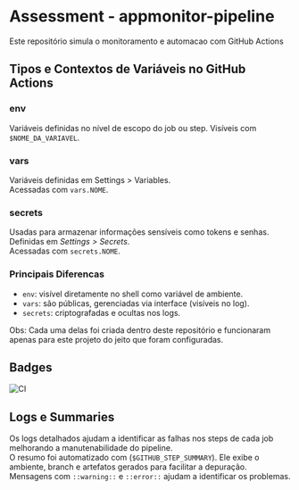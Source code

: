 # Assessment - appmonitor-pipeline
Este repositório simula o monitoramento e automacao com GitHub Actions

## Tipos e Contextos de Variáveis no GitHub Actions

### env
Variáveis definidas no nível de escopo do job ou step. Visíveis com `$NOME_DA_VARIAVEL`.  

### vars
Variáveis definidas em Settings > Variables.  
Acessadas com `vars.NOME`.  

### secrets
Usadas para armazenar informações sensíveis como tokens e senhas.  
Definidas em *Settings > Secrets*.  
Acessadas com `secrets.NOME`.  

### Principais Diferencas
- `env`: visível diretamente no shell como variável de ambiente.
- `vars`: são públicas, gerenciadas via interface (visíveis no log).
- `secrets`: criptografadas e ocultas nos logs.

Obs: Cada uma delas foi criada dentro deste repositório e funcionaram apenas para este projeto do jeito que foram configuradas.

## Badges
![CI](https://github.com/ArielCAlves/appmonitor-pipeline/actions/workflows/ci.yml/badge.svg)

## Logs e Summaries

Os logs detalhados ajudam a identificar as falhas nos steps de cada job melhorando a manutenabilidade do pipeline.  
O resumo foi automatizado com (`$GITHUB_STEP_SUMMARY`). Ele exibe o ambiente, branch e artefatos gerados para facilitar a depuração.
Mensagens com `::warning::` e `::error::` ajudam a identificar os problemas.


